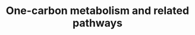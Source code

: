 ---
annotations:
- id: PW:0000189
  parent: regulatory pathway
  type: Pathway Ontology
  value: folate mediated one-carbon metabolic pathway
authors:
- MaintBot
- Khanspers
- Samuel Sklar
- Thomas
- Evelo
- DeSl
- Marvin M2
- Mkutmon
- Egonw
- Eweitz
description: This pathway shows the carbon metabolism over grey and related pathways
  around it. Source [http://www.genome.jp/kegg-bin/show_pathway?org_name=mmu&mapno=00270&mapscale=&show_description=hide]
last-edited: 2021-05-08
organisms:
- Mus musculus
redirect_from:
- /index.php/Pathway:WP1770
- /instance/WP1770
- /instance/WP1770_rr116575
revision: r116575
schema-jsonld:
- '@context': https://schema.org/
  '@id': https://wikipathways.github.io/pathways/WP1770.html
  '@type': Dataset
  creator:
    '@type': Organization
    name: WikiPathways
  description: This pathway shows the carbon metabolism over grey and related pathways
    around it. Source [http://www.genome.jp/kegg-bin/show_pathway?org_name=mmu&mapno=00270&mapscale=&show_description=hide]
  keywords:
  - (S)-2-Aminobutanoate
  - 10-formyldihydrofolate
  - 2-oxobutanoate
  - 3-Sulfinoalanine
  - 5,10-Methenyltetrahydrofolic acid
  - 5-Methyltetrahydrofolic acid
  - 5-oxoproline
  - Agxt2
  - Ahcyl1
  - Baat
  - Bcat1
  - Bcat2
  - Betaine
  - Bhmt
  - Bhmt2
  - CDP-Ethanolamine
  - CDP-choline
  - Cbs
  - Cdo1
  - Cept1
  - Chdh
  - Chka
  - Chkb
  - Choline
  - Chpt1
  - Csad
  - Cth
  - Dhfr
  - Dimethylglycine
  - Dmgdh
  - Dnm1
  - Dnmt3a
  - Ethanolamine
  - Etnk1
  - Etnk2
  - Folic acid
  - Gad1
  - Gad2
  - Gclc
  - Gclm
  - Glutamate
  - Glutathione (GSH)
  - Glutathione disulfide (GSSG)
  - Glycine
  - Gnmt
  - Gpx1
  - Gpx2
  - Gpx3
  - Gpx4
  - Gpx5
  - Gpx6
  - Gpx7
  - Gsr
  - Gss
  - Homocysteine
  - Hypotaurine
  - L-Cystathionine
  - L-Cysteine
  - L-Methionine
  - L-Serine
  - Mat1a
  - Mat2a
  - Mthfr
  - Mtr
  - NADP
  - NADPH
  - O-Phosphoethanolamine
  - Ophthalmate
  - Pcyt1a
  - Pcyt1b
  - Pcyt2
  - Pemt
  - Phosphatidylcholines
  - Phosphatidylethanolamine
  - Phosphocholine
  - Pld1
  - S-Adenosylhomocysteine
  - S-Adenosylmethionine
  - Sarcosine
  - Sardh
  - Shmt1
  - Shmt2
  - Sod1
  - Sod2
  - Sod3
  - Taurine
  - Taurochenodesoxycholic acid
  - Taurocholic acid
  - Tetrahydrofolic acid
  - Total Phospholipids
  - Tyms
  - gamma-Glutamylcysteine
  - gamma-L-Glutamyl-L-2-aminobutyrate
  license: CC0
  name: One-carbon metabolism and related pathways
seo: CreativeWork
title: One-carbon metabolism and related pathways
wpid: WP1770
---